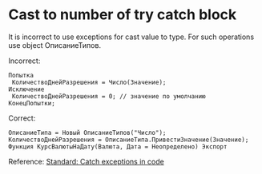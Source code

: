 # Cast to number of try catch block

It is incorrect to use exceptions for cast value to type. For such operations use object ОписаниеТипов.

Incorrect:

```bsl
Попытка
 КоличествоДнейРазрешения = Число(Значение);
Исключение
 КоличествоДнейРазрешения = 0; // значение по умолчанию
КонецПопытки;
```

Correct:

```bsl
ОписаниеТипа = Новый ОписаниеТипов("Число");
КоличествоДнейРазрешения = ОписаниеТипа.ПривестиЗначение(Значение);
Функция КурсВалютыНаДату(Валюта, Дата = Неопределено) Экспорт
```

Reference: [Standard: Catch exceptions in code](https://its.1c.ru/db/v8std#content:499:hdoc)
